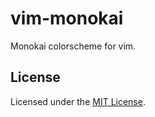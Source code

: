 # vim-monokai

Monokai colorscheme for vim.

## License

Licensed under the [MIT License](http://www.opensource.org/licenses/MIT).
